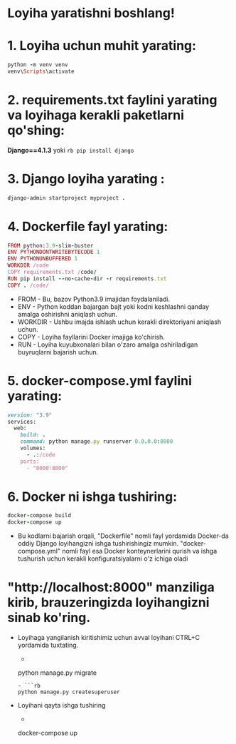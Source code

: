 
# Loyiha yaratishni boshlang! 

# 1. Loyiha uchun muhit yarating:

```rb
python -m venv venv
venv\Scripts\activate
```



# 2. requirements.txt faylini yarating va loyihaga kerakli paketlarni qo'shing:

__Django==4.1.3__  yoki ```rb pip install django```



# 3. Django loyiha yarating :

```rb 
django-admin startproject myproject . 
```



# 4. Dockerfile fayl yarating:
```rb
FROM python:3.9-slim-buster
ENV PYTHONDONTWRITEBYTECODE 1
ENV PYTHONUNBUFFERED 1
WORKDIR /code
COPY requirements.txt /code/
RUN pip install --no-cache-dir -r requirements.txt
COPY . /code/
```
- FROM - Bu, bazov Python3.9 imajidan foydalaniladi.
- ENV - Python koddan bajargan bajt yoki kodni keshlashni qanday amalga oshirishni aniqlash uchun.
- WORKDIR - Ushbu imajda ishlash uchun kerakli direktoriyani aniqlash uchun.
- COPY - Loyiha fayllarini Docker imajiga ko'chirish.
- RUN - Loyiha kuyubxonalari bilan o'zaro amalga oshiriladigan buyruqlarni bajarish uchun.



# 5. docker-compose.yml faylini yarating:
```rb
version: "3.9"
services:
  web:
    build: .
    command: python manage.py runserver 0.0.0.0:8000
    volumes:
      - .:/code
    ports:
      - "8000:8000"
```



# 6. Docker ni ishga tushiring:

```rb 
docker-compose build
docker-compose up
```

- Bu kodlarni bajarish orqali, "Dockerfile" nomli fayl yordamida Docker-da oddiy Django loyihangizni ishga tushirishingiz mumkin. "docker-compose.yml" nomli fayl esa Docker konteynerlarini qurish va ishga tushurish uchun kerakli konfiguratsiyalarni o'z ichiga oladi

# "http://localhost:8000" manziliga kirib, brauzeringizda loyihangizni sinab ko'ring.

- Loyihaga yangilanish kiritishimiz uchun avval loyihani CTRL+C yordamida tuxtating.
    - ```rb 
     python manage.py migrate
    ```
    - ```rb 
    python manage.py createsuperuser
    ```
    
- Loyihani qayta ishga tushiring 
    - ```rb 
    docker-compose up
    ```
